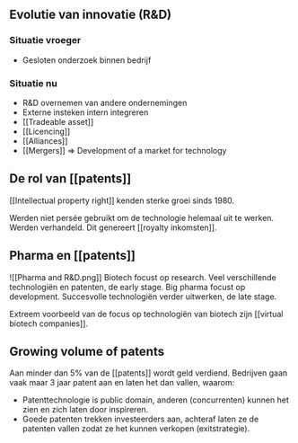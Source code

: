 ## Evolutie van innovatie (R&D)
### Situatie vroeger
- Gesloten onderzoek binnen bedrijf

### Situatie nu
- R&D overnemen van andere ondernemingen
- Externe insteken intern integreren
- [[Tradeable asset]]
- [[Licencing]]
- [[Alliances]]
- [[Mergers]]
=> Development of a market for technology

## De rol van [[patents]]
[[Intellectual property right]]  kenden sterke groei sinds 1980.

Werden niet persée gebruikt om de technologie helemaal uit te werken. Werden verhandeld. Dit genereert [[royalty inkomsten]].

## Pharma en [[patents]]
![[Pharma and R&D.png]]
Biotech focust op research. Veel verschillende technologiën en patenten, de early stage.
Big pharma focust op development. Succesvolle technologiën verder uitwerken, de late stage.

Extreem voorbeeld van de focus op technologiën van biotech zijn [[virtual biotech companies]].

## Growing volume of patents
Aan minder dan 5% van de [[patents]] wordt geld verdiend. Bedrijven gaan vaak maar 3 jaar patent aan en laten het dan vallen, waarom:
- Patenttechnologie is public domain, anderen (concurrenten) kunnen het zien en zich laten door inspireren.
- Goede patenten trekken investeerders aan, achteraf laten ze de patenten vallen zodat ze het kunnen verkopen (exitstrategie).
